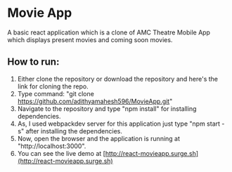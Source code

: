 # Movie App
A basic react application which is a clone of AMC Theatre Mobile App which displays present movies and coming soon movies.<br/>
## How to run:
1. Either clone the repository or download the repository and here's the link for cloning the repo.
2. Type command: "git clone https://github.com/adithyamahesh596/MovieApp.git"
3. Navigate to the repository and type "npm install" for installing dependencies.
4. As, I used webpackdev server for this application just type "npm start -s" after installing the dependencies.
5. Now, open the browser and the application is running at "http://localhost:3000".
6. You can see the live demo at [http://react-movieapp.surge.sh](http://react-movieapp.surge.sh)
